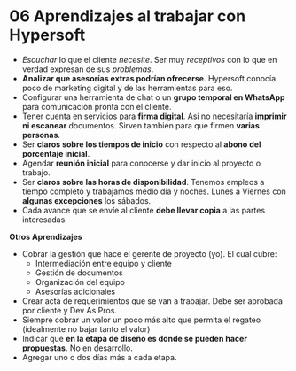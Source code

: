 # 06 Aprendizajes al trabajar con Hypersoft

- *Escuchar* lo que el cliente *necesite*. Ser muy *receptivos* con lo que en verdad expresan de sus *problemas*.
- **Analizar que asesorías extras podrían ofrecerse**. Hypersoft conocía poco de marketing digital y de las herramientas para eso.
- Configurar una herramienta de chat o un **grupo temporal en WhatsApp** para comunicación pronta con el cliente.
- Tener cuenta en servicios para **firma digital**. Así no necesitaría **imprimir ni escanear** documentos. Sirven también para que firmen **varias personas**.
- Ser **claros sobre los tiempos de inicio** con respecto al **abono del porcentaje inicial**.
- Agendar **reunión inicial** para conocerse y dar inicio al proyecto o trabajo.
- Ser **claros sobre las horas de disponibilidad**. Tenemos empleos a tiempo completo y trabajamos medio día y noches. Lunes a Viernes con **algunas excepciones** los sábados.
- Cada avance que se envíe al cliente **debe llevar copia** a las partes interesadas.

**Otros Aprendizajes**

- Cobrar la gestión que hace el gerente de proyecto (yo). El cual cubre:
    - Intermediación entre equipo y cliente
    - Gestión de documentos
    - Organización del equipo
    - Asesorías adicionales
- Crear acta de requerimientos que se van a trabajar. Debe ser aprobada por cliente y Dev As Pros.
- Siempre cobrar un valor un poco más alto que permita el regateo (idealmente no bajar tanto el valor)
- Indicar que **en la etapa de diseño es donde se pueden hacer propuestas**. No en desarrollo.
- Agregar uno o dos días más a cada etapa.

